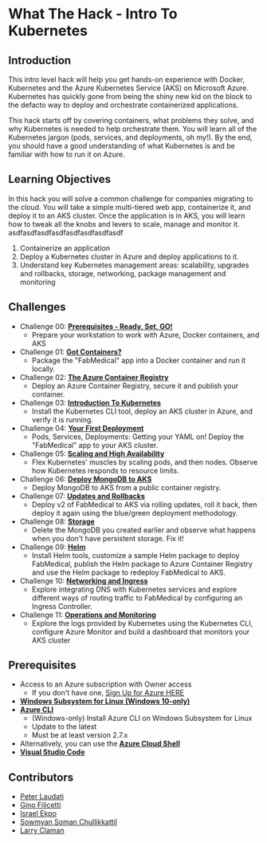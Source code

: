 # What The Hack - Intro To Kubernetes

## Introduction

This intro level hack will help you get hands-on experience with Docker, Kubernetes and the Azure Kubernetes Service (AKS) on Microsoft Azure. Kubernetes has quickly gone from being the shiny new kid on the block to the defacto way to deploy and orchestrate containerized applications.

This hack starts off by covering containers, what problems they solve, and why Kubernetes is needed to help orchestrate them.  You will learn all of the Kubernetes jargon (pods, services, and deployments, oh my!).  By the end, you should have a good understanding of what Kubernetes is and be familiar with how to run it on Azure.

## Learning Objectives

In this hack you will solve a common challenge for companies migrating to the cloud. You will take a simple multi-tiered web app, containerize it, and deploy it to an AKS cluster. Once the application is in AKS, you will learn how to tweak all the knobs and levers to scale, manage and monitor it.
asdfasdfasdfasdfasdfasdfasdfasdf
1. Containerize an application
1. Deploy a Kubernetes cluster in Azure and deploy applications to it.
1. Understand key Kubernetes management areas: scalability, upgrades and rollbacks, storage, networking, package management and monitoring

## Challenges

- Challenge 00: **[Prerequisites - Ready, Set, GO!](Student/Challenge-00.md)**
	 - Prepare your workstation to work with Azure, Docker containers, and AKS
- Challenge 01: **[Got Containers?](Student/Challenge-01.md)**
	 - Package the "FabMedical" app into a Docker container and run it locally.
- Challenge 02: **[The Azure Container Registry](Student/Challenge-02.md)**
	 - Deploy an Azure Container Registry, secure it and publish your container.
- Challenge 03: **[Introduction To Kubernetes](Student/Challenge-03.md)**
	 - Install the Kubernetes CLI tool, deploy an AKS cluster in Azure, and verify it is running.
- Challenge 04: **[Your First Deployment](Student/Challenge-04.md)**
	 - Pods, Services, Deployments: Getting your YAML on! Deploy the "FabMedical" app to your AKS cluster.
- Challenge 05: **[Scaling and High Availability](Student/Challenge-05.md)**
	 - Flex Kubernetes' muscles by scaling pods, and then nodes. Observe how Kubernetes responds to resource limits.
- Challenge 06: **[Deploy MongoDB to AKS](Student/Challenge-06.md)**
	 - Deploy MongoDB to AKS from a public container registry.
- Challenge 07: **[Updates and Rollbacks](Student/Challenge-07.md)**
	 - Deploy v2 of FabMedical to AKS via rolling updates, roll it back, then deploy it again using the blue/green deployment methodology.
- Challenge 08: **[Storage](Student/Challenge-08.md)**
	 - Delete the MongoDB you created earlier and observe what happens when you don't have persistent storage. Fix it!
- Challenge 09: **[Helm](Student/Challenge-09.md)**
	 - Install Helm tools, customize a sample Helm package to deploy FabMedical, publish the Helm package to Azure Container Registry and use the Helm package to redeploy FabMedical to AKS.
- Challenge 10: **[Networking and Ingress](Student/Challenge-10.md)**
	 - Explore integrating DNS with Kubernetes services and explore different ways of routing traffic to FabMedical by configuring an Ingress Controller.
- Challenge 11: **[Operations and Monitoring](Student/Challenge-11.md)**
	 - Explore the logs provided by Kubernetes using the Kubernetes CLI, configure Azure Monitor and build a dashboard that monitors your AKS cluster

## Prerequisites

- Access to an Azure subscription with Owner access
   - If you don't have one, [Sign Up for Azure HERE](https://azure.microsoft.com/en-us/free/)
- [**Windows Subsystem for Linux (Windows 10-only)**](https://docs.microsoft.com/en-us/windows/wsl/install-win10)
- [**Azure CLI**](https://docs.microsoft.com/en-us/cli/azure/install-azure-cli)
   - (Windows-only) Install Azure CLI on Windows Subsystem for Linux
   - Update to the latest
   - Must be at least version 2.7.x
- Alternatively, you can use the [**Azure Cloud Shell**](https://shell.azure.com/)
- [**Visual Studio Code**](https://code.visualstudio.com/)

## Contributors

- [Peter Laudati](https://github.com/jrzyshr)
- [Gino Filicetti](https://github.com/gfilicetti)
- [Israel Ekpo](https://github.com/izzymsft)
- [Sowmyan Soman Chullikkattil](https://github.com/sowsan)
- [Larry Claman](https://github.com/larryclaman)
